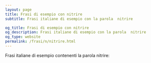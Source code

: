 ```yaml
---
layout: page
title: Frasi di esempio con nitrire 
subtitle: Frasi italiane di esempio con la parola  nitrire

og_title: Frasi di esempio con nitrire 
og_description: Frasi italiane di esempio con la parola  nitrire
og_type: website
permalink: /frasi/n/nitrire.html
---
```


Frasi italiane di esempio contenenti la parola nitrire:


